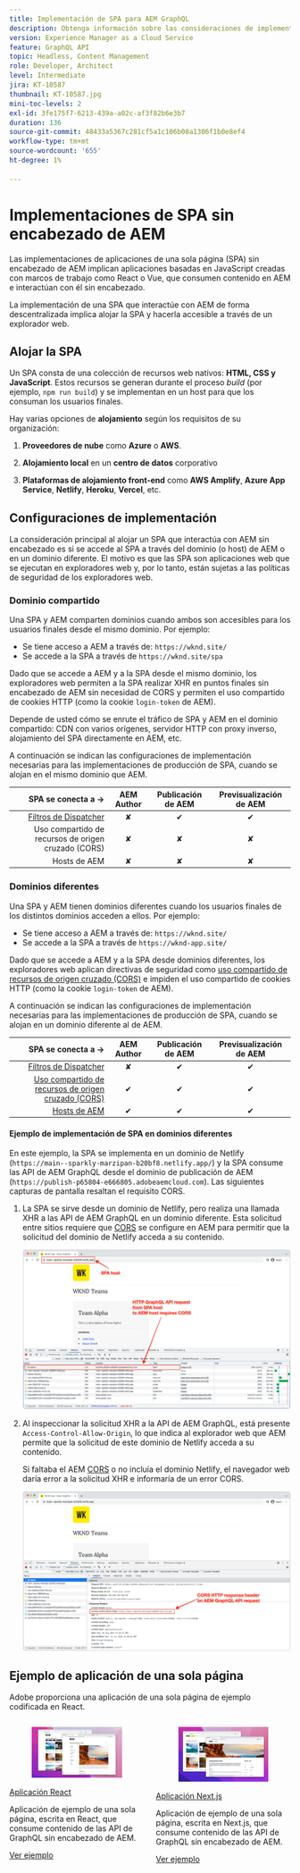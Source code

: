 ```yaml
---
title: Implementación de SPA para AEM GraphQL
description: Obtenga información sobre las consideraciones de implementación para implementaciones sin encabezado de AEM de la aplicación de una sola página (SPA).
version: Experience Manager as a Cloud Service
feature: GraphQL API
topic: Headless, Content Management
role: Developer, Architect
level: Intermediate
jira: KT-10587
thumbnail: KT-10587.jpg
mini-toc-levels: 2
exl-id: 3fe175f7-6213-439a-a02c-af3f82b6e3b7
duration: 136
source-git-commit: 48433a5367c281cf5a1c106b08a1306f1b0e8ef4
workflow-type: tm+mt
source-wordcount: '655'
ht-degree: 1%

---
```


# Implementaciones de SPA sin encabezado de AEM

Las implementaciones de aplicaciones de una sola página (SPA) sin encabezado de AEM implican aplicaciones basadas en JavaScript creadas con marcos de trabajo como React o Vue, que consumen contenido en AEM e interactúan con él sin encabezado.

La implementación de una SPA que interactúe con AEM de forma descentralizada implica alojar la SPA y hacerla accesible a través de un explorador web.

## Alojar la SPA

Un SPA consta de una colección de recursos web nativos: **HTML, CSS y JavaScript**. Estos recursos se generan durante el proceso _build_ (por ejemplo, `npm run build`) y se implementan en un host para que los consuman los usuarios finales.

Hay varias opciones de **alojamiento** según los requisitos de su organización:

1. **Proveedores de nube** como **Azure** o **AWS**.

2. **Alojamiento local** en un **centro de datos** corporativo

3. **Plataformas de alojamiento front-end** como **AWS Amplify**, **Azure App Service**, **Netlify**, **Heroku**, **Vercel**, etc.

## Configuraciones de implementación

La consideración principal al alojar un SPA que interactúa con AEM sin encabezado es si se accede al SPA a través del dominio (o host) de AEM o en un dominio diferente.  El motivo es que las SPA son aplicaciones web que se ejecutan en exploradores web y, por lo tanto, están sujetas a las políticas de seguridad de los exploradores web.

### Dominio compartido

Una SPA y AEM comparten dominios cuando ambos son accesibles para los usuarios finales desde el mismo dominio. Por ejemplo:

+ Se tiene acceso a AEM a través de: `https://wknd.site/`
+ Se accede a la SPA a través de `https://wknd.site/spa`

Dado que se accede a AEM y a la SPA desde el mismo dominio, los exploradores web permiten a la SPA realizar XHR en puntos finales sin encabezado de AEM sin necesidad de CORS y permiten el uso compartido de cookies HTTP (como la cookie `login-token` de AEM).

Depende de usted cómo se enrute el tráfico de SPA y AEM en el dominio compartido: CDN con varios orígenes, servidor HTTP con proxy inverso, alojamiento del SPA directamente en AEM, etc.

A continuación se indican las configuraciones de implementación necesarias para las implementaciones de producción de SPA, cuando se alojan en el mismo dominio que AEM.

| SPA se conecta a → | AEM Author | Publicación de AEM | Previsualización de AEM |
|---------------------------------------------------:|:----------:|:-----------:|:-----------:|
| [Filtros de Dispatcher](./configurations/dispatcher-filters.md) | ✘ | ✔ | ✔ |
| Uso compartido de recursos de origen cruzado (CORS) | ✘ | ✘ | ✘ |
| Hosts de AEM | ✘ | ✘ | ✘ |

### Dominios diferentes

Una SPA y AEM tienen dominios diferentes cuando los usuarios finales de los distintos dominios acceden a ellos. Por ejemplo:

+ Se tiene acceso a AEM a través de: `https://wknd.site/`
+ Se accede a la SPA a través de `https://wknd-app.site/`

Dado que se accede a AEM y a la SPA desde dominios diferentes, los exploradores web aplican directivas de seguridad como [uso compartido de recursos de origen cruzado (CORS)](./configurations/cors.md) e impiden el uso compartido de cookies HTTP (como la cookie `login-token` de AEM).

A continuación se indican las configuraciones de implementación necesarias para las implementaciones de producción de SPA, cuando se alojan en un dominio diferente al de AEM.

| SPA se conecta a → | AEM Author | Publicación de AEM | Previsualización de AEM |
|---------------------------------------------------:|:----------:|:-----------:|:-----------:|
| [Filtros de Dispatcher](./configurations/dispatcher-filters.md) | ✘ | ✔ | ✔ |
| [Uso compartido de recursos de origen cruzado (CORS)](./configurations/cors.md) | ✔ | ✔ | ✔ |
| [Hosts de AEM](./configurations/aem-hosts.md) | ✔ | ✔ | ✔ |

#### Ejemplo de implementación de SPA en dominios diferentes

En este ejemplo, la SPA se implementa en un dominio de Netlify (`https://main--sparkly-marzipan-b20bf8.netlify.app/`) y la SPA consume las API de AEM GraphQL desde el dominio de publicación de AEM (`https://publish-p65804-e666805.adobeaemcloud.com`). Las siguientes capturas de pantalla resaltan el requisito CORS.

1. La SPA se sirve desde un dominio de Netlify, pero realiza una llamada XHR a las API de AEM GraphQL en un dominio diferente. Esta solicitud entre sitios requiere que [CORS](./configurations/cors.md) se configure en AEM para permitir que la solicitud del dominio de Netlify acceda a su contenido.

   ![Solicitud de SPA atendida desde los hosts de SPA y AEM ](assets/spa/cors-requirement.png)

2. Al inspeccionar la solicitud XHR a la API de AEM GraphQL, está presente `Access-Control-Allow-Origin`, lo que indica al explorador web que AEM permite que la solicitud de este dominio de Netlify acceda a su contenido.

   Si faltaba el AEM [CORS](./configurations/cors.md) o no incluía el dominio Netlify, el navegador web daría error a la solicitud XHR e informaría de un error CORS.

   ![API GraphQL de AEM de encabezado de respuesta CORS](assets/spa/cors-response-headers.png)

## Ejemplo de aplicación de una sola página

Adobe proporciona una aplicación de una sola página de ejemplo codificada en React.

<div class="columns is-multiline">
<!-- React app -->
<div class="column is-half-tablet is-half-desktop is-one-third-widescreen" aria-label="React app" tabindex="0">
   <div class="card">
       <div class="card-image">
           <figure class="image is-16by9">
               <a href="../example-apps/react-app.md" title="Aplicación React" tabindex="-1">
                   <img class="is-bordered-r-small" src="../example-apps/assets/react-app/react-app-card.png" alt="Aplicación React">
               </a>
           </figure>
       </div>
       <div class="card-content is-padded-small">
           <div class="content">
               <p class="headline is-size-6 has-text-weight-bold"><a href="../example-apps/react-app.md" title="Aplicación React">Aplicación React</a></p>
               <p class="is-size-6">Aplicación de ejemplo de una sola página, escrita en React, que consume contenido de las API de GraphQL sin encabezado de AEM.</p>
               <a href="../example-apps/react-app.md" class="spectrum-Button spectrum-Button--outline spectrum-Button--primary spectrum-Button--sizeM">
                   <span class="spectrum-Button-label has-no-wrap has-text-weight-bold">Ver ejemplo</span>
               </a>
           </div>
       </div>
   </div>
</div>
<!-- Next.js app -->
<div class="column is-half-tablet is-half-desktop is-one-third-widescreen" aria-label="Next.js app" tabindex="0">
   <div class="card">
       <div class="card-image">
           <figure class="image is-16by9">
               <a href="../example-apps/next-js.md" title="Aplicación Next.js" tabindex="-1">
                   <img class="is-bordered-r-small" src="../example-apps/assets/next-js/next-js-card.png" alt="Aplicación Next.js">
               </a>
           </figure>
       </div>
       <div class="card-content is-padded-small">
           <div class="content">
               <p class="headline is-size-6 has-text-weight-bold"><a href="../example-apps/next-js.md" title="Aplicación Next.js">Aplicación Next.js</a></p>
               <p class="is-size-6">Aplicación de ejemplo de una sola página, escrita en Next.js, que consume contenido de las API de GraphQL sin encabezado de AEM.</p>
               <a href="../example-apps/next-js.md" class="spectrum-Button spectrum-Button--outline spectrum-Button--primary spectrum-Button--sizeM">
                   <span class="spectrum-Button-label has-no-wrap has-text-weight-bold">Ver ejemplo</span>
               </a>
           </div>
       </div>
   </div>
</div>
</div>
